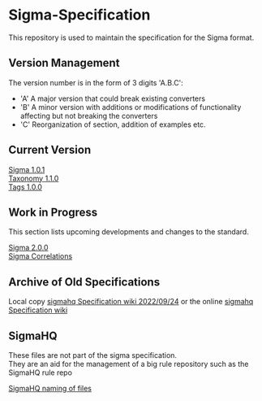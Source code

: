 # Sigma-Specification

This repository is used to maintain the specification for the Sigma format.

## Version Management

The version number is in the form of 3 digits 'A.B.C':

- 'A' A major version that could break existing converters
- 'B' A minor version with additions or modifications of functionality affecting but not breaking the converters
- 'C' Reorganization of section, addition of examples etc.

## Current Version

[Sigma 1.0.1](Sigma_1_0_1.md)  
[Taxonomy 1.1.0](Taxonomy_1_1_0.md)  
[Tags 1.0.0](Tags_1_0_0.md)

## Work in Progress

This section lists upcoming developments and changes to the standard.

[Sigma 2.0.0](wip/Sigma_2_0_0.md)  
[Sigma Correlations](wip/Sigma_Correlations.md)

## Archive of Old Specifications

Local copy [sigmahq Specification wiki 2022/09/24](archives/wiki.md) or the online [sigmahq Specification wiki](https://github.com/SigmaHQ/sigma/wiki/Specification)

## SigmaHQ

These files are not part of the sigma specification.  
They are an aid for the management of a big rule repository such as the SigmaHQ rule repo

[SigmaHQ naming of files](sigmahq/Sigmahq_filename_rule.md)
